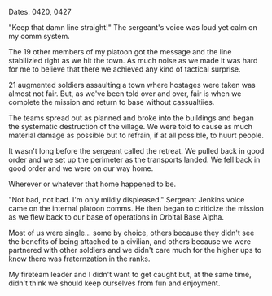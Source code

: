 Dates: 0420, 0427

"Keep that damn line straight!" The sergeant's voice was loud yet calm on my comm system.

The 19 other members of my platoon got the message and the line stabilizied right as we hit the town. As much noise as we made it was hard for me to believe that there we achieved any kind of tactical surprise.

21 augmented soldiers assaulting a town where hostages were taken was almost not fair. But, as we've been told over and over, fair is when we complete the mission and return to base without cassualtiies.

The teams spread out as planned and broke into the buildings and began the systematic destruction of the village. We were told to cause as much material damage as possible but to refrain, if at all possible, to huurt people.

It wasn't long before the sergeant called the retreat. We pulled back in good order and we set up the perimeter as the transports landed. We fell back in good order and we were on our way home.

Wherever or whatever that home happened to be.

"Not bad, not bad. I'm only mildly displeased." Sergeant Jenkins voice came on the internal platoon comms. He then began to ciriticize the mission as we flew back to our base of operations in Orbital Base Alpha.

Most of us were single... some by choice, others because they didn't see the benefits of being attached to a civilian, and others because we were partnered with other soldiers and we didn't care much for the higher ups to know there was fraternzation in the ranks.

My fireteam leader and I didn't want to get caught but, at the same time, didn't think we should keep ourselves from fun and enjoyment.


